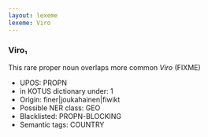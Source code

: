 ```yaml
---
layout: lexeme
lexeme: Viro
---
```


###  Viro₁

This rare proper noun overlaps more common *Viro* (FIXME)
* UPOS:  PROPN
* in KOTUS dictionary under:  1
* Origin:  finer|joukahainen|fiwikt
* Possible NER class:  GEO
* Blacklisted:  PROPN-BLOCKING
* Semantic tags:  COUNTRY

